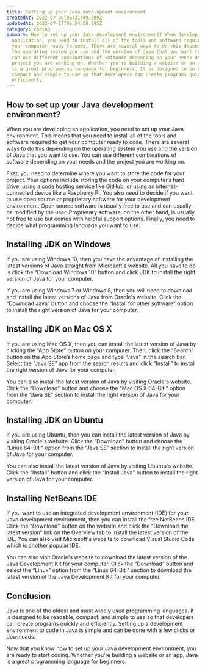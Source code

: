 ```yaml
---
title: Setting up your Java development environment
createdAt: 2022-07-09T06:21:49.309Z
updatedAt: 2022-07-17T06:54:58.295Z
category: coding
summary: How to set up your Java development environment? When developing an
  application, you need to install all of the tools and software required to get
  your computer ready to code. There are several ways to do this depending on
  the operating system you use and the version of Java that you want to use. You
  can use different combinations of software depending on your needs and the
  project you are working on. Whether you're building a website or an app, Java
  is a great programming language for beginners. It is designed to be readable,
  compact and simple to use so that developers can create programs quickly and
  efficiently.
---
```


## How to set up your Java development environment?

When you are developing an application, you need to set up your Java environment. This means that you need to install all of the tools and software required to get your computer ready to code. There are several ways to do this depending on the operating system you use and the version of Java that you want to use. You can use different combinations of software depending on your needs and the project you are working on. 

First, you need to determine where you want to store the code for your project. Your options include storing the code on your computer’s hard drive, using a code hosting service like GitHub, or using an internet-connected device like a Raspberry Pi. You also need to decide if you want to use open source or proprietary software for your development environment. Open source software is usually free to use and can usually be modified by the user. Proprietary software, on the other hand, is usually not free to use but comes with helpful support options. Finally, you need to decide what programming language you want to use.

## Installing JDK on Windows

If you are using Windows 10, then you have the advantage of installing the latest versions of Java straight from Microsoft's website. All you have to do is click the “Download Windows 10” button and click JDK to install the right version of Java for your computer.

If you are using Windows 7 or Windows 8, then you will need to download and install the latest versions of Java from Oracle's website. Click the “Download Java” button and choose the “Install for other software” option to install the right version of Java for your computer.

## Installing JDK on Mac OS X

If you are using Mac OS X, then you can install the latest version of Java by clicking the “App Store” button on your computer. Then, click the “Search” button on the App Store’s home page and type “Java” in the search bar. Select the “Java SE” app from the search results and click “Install” to install the right version of Java for your computer.

You can also install the latest version of Java by visiting Oracle's website. Click the “Download” button and choose the “Mac OS X 64-Bit “ option from the “Java SE” section to install the right version of Java for your computer.

## Installing JDK on Ubuntu

If you are using Ubuntu, then you can install the latest version of Java by visiting Oracle's website. Click the “Download” button and choose the “Linux 64-Bit “ option from the “Java SE” section to install the right version of Java for your computer.

You can also install the latest version of Java by visiting Ubuntu's website. Click the “Install” button and click the “Install Java” button to install the right version of Java for your computer.

## Installing NetBeans IDE

If you want to use an integrated development environment (IDE) for your Java development environment, then you can install the free NetBeans IDE. Click the “Download” button on the website and click the “Download the latest version” link on the Overview tab to install the latest version of the IDE. You can also visit Microsoft's website to download Visual Studio Code which is another popular IDE.

You can also visit Oracle's website to download the latest version of the Java Development Kit for your computer. Click the “Download” button and select the “Linux” option from the “Linux 64-Bit “ section to download the latest version of the Java Development Kit for your computer.

## Conclusion

Java is one of the oldest and most widely used programming languages. It is designed to be readable, compact, and simple to use so that developers can create programs quickly and efficiently. Setting up a development environment to code in Java is simple and can be done with a few clicks or downloads.

Now that you know how to set up your Java development environment, you are ready to start coding. Whether you're building a website or an app, Java is a great programming language for beginners.
